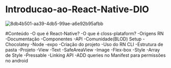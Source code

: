 # Introducao-ao-React-Native-DIO


![8db4b501-aa39-4db5-99ae-a6e92b95afbb](https://user-images.githubusercontent.com/87140348/176586174-05f0bcbe-4ecc-4ef4-9bcd-469466a4db52.jpg)

#Conteúdo
-O que é React-Native?
-O que é closs-plataform?
-Origens RN
-Documentação
  -Componentes
  -API 
  -Comunidade(BLOD)
Setup
  -Chocolatey
  -Node
  -expo
-Criação do projeto
    -Uso do RN CLI
    -Estrutura de pasta
-Projeto
  -View
  -Text
  -SafeAreaView
  -Image
  -Flex-box
  -Style
  -Array de Style
  -Pressable
  -Linking API
  -ADD queries no Manifest para permissões no android
  
  
